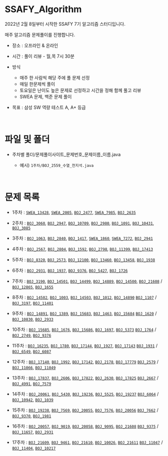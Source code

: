# SSAFY_Algorithm

2022년 2월 8일부터 시작한 SSAFY 7기 알고리즘 스터디입니다.

매주 알고리즘 문제풀이를 진행합니다.

* 장소 : 오프라인 & 온라인
* 시간 : 풀이 리뷰 - 월,목 7시 30분
* 방식
  * 매주 한 사람씩 해당 주에 풀 문제 선정
  * 매일 한문제씩 풀이
  * 토요일은 난이도 높은 문제로 선정하고 시간을 정해 함께 풀고 리뷰
  * SWEA 문제, 백준 문제 풀이

* 목표 : 삼성 SW 역량 테스트 A, A+ 등급

<br>

# 파일 및 폴더
* 주차별 폴더/문제풀이사이트_문제번호_문제이름_이름.java

  * 예시) `1주차/BOJ_2559_수열_천지석.java`
  
  
  
<br>

# 문제 목록
* 1주차 : [`SWEA_13428`](https://swexpertacademy.com/main/code/problem/problemDetail.do?contestProbId=AX4EJPs68IkDFARe), [`SWEA_2005`](https://swexpertacademy.com/main/code/problem/problemDetail.do?contestProbId=AV5P0-h6Ak4DFAUq), [`BOJ_2477`](https://www.acmicpc.net/problem/2477), [`SWEA_7985`](https://swexpertacademy.com/main/code/problem/problemDetail.do?contestProbId=AWu1JmN6Js4DFASy), [`BOJ_2635`](https://www.acmicpc.net/problem/2635)

* 2주차 : [`BOJ_3060`](https://www.acmicpc.net/problem/3060), [`BOJ_2947`](https://www.acmicpc.net/problem/2947), [`BOJ_10709`](https://www.acmicpc.net/problem/10709), [`BOJ_2980`](https://www.acmicpc.net/problem/2980), [`BOJ_1091`](https://www.acmicpc.net/problem/1091), [`BOJ_10431`](https://www.acmicpc.net/problem/10431), [`BOJ_3085`](https://www.acmicpc.net/problem/3085)

* 3주차 : [`BOJ_1063`](https://www.acmicpc.net/problem/1063), [`BOJ_2840`](https://www.acmicpc.net/problem/2840), [`BOJ_1417`](https://www.acmicpc.net/problem/1417), [`SWEA_1860`](https://swexpertacademy.com/main/code/problem/problemDetail.do?contestProbId=AV5LsaaqDzYDFAXc), [`SWEA_7272`](https://swexpertacademy.com/main/code/problem/problemDetail.do?contestProbId=AWl0ZQ8qn7UDFAXz), [`BOJ_2941`](https://www.acmicpc.net/problem/2941)

* 4주차 : [`BOJ_2567`](https://www.acmicpc.net/problem/2567), [`BOJ_2804`](https://www.acmicpc.net/problem/2804), [`BOJ_1592`](https://www.acmicpc.net/problem/1592), [`BOJ_2798`](https://www.acmicpc.net/problem/2798), [`BOJ_11399`](https://www.acmicpc.net/problem/11399), [`BOJ_17413`](https://www.acmicpc.net/problem/17413)

* 5주차 : [`BOJ_8320`](https://www.acmicpc.net/problem/8320), [`BOJ_2573`](https://www.acmicpc.net/problem/2573), [`BOJ_12100`](https://www.acmicpc.net/problem/12100), [`BOJ_13460`](https://www.acmicpc.net/problem/13460), [`BOJ_13458`](https://www.acmicpc.net/problem/13458), [`BOJ_1938`](https://www.acmicpc.net/problem/1938)

* 6주차 : [`BOJ_2931`](https://www.acmicpc.net/problem/2931), [`BOJ_1937`](https://www.acmicpc.net/problem/1937), [`BOJ_9376`](https://www.acmicpc.net/problem/9376), [`BOJ_5427`](https://www.acmicpc.net/problem/5427), [`BOJ_1726`](https://www.acmicpc.net/problem/1726)

* 7주차 : [`BOJ_3190`](https://www.acmicpc.net/problem/3190), [`BOJ_14501`](https://www.acmicpc.net/problem/14501), [`BOJ_14499`](https://www.acmicpc.net/problem/14499), [`BOJ_14889`](https://www.acmicpc.net/problem/14889), [`BOJ_14500`](https://www.acmicpc.net/problem/14500), 
[`BOJ_21608`](https://www.acmicpc.net/problem/21608) / [`BOJ_12865`](https://www.acmicpc.net/problem/12865), 
[`BOJ_1655`](https://www.acmicpc.net/problem/1655)

* 8주차 : [`BOJ_14502`](https://www.acmicpc.net/problem/14502), [`BOJ_1003`](https://www.acmicpc.net/problem/1003), [`BOJ_14503`](https://www.acmicpc.net/problem/14503), [`BOJ_1012`](https://www.acmicpc.net/problem/1012), 
[`BOJ_14890`](https://www.acmicpc.net/problem/14890) [`BOJ_1107`](https://www.acmicpc.net/problem/1107) / 
[`BOJ_3197`](https://www.acmicpc.net/problem/3197), [`BOJ_11401`](https://www.acmicpc.net/problem/11401)

* 9주차 : [`BOJ_14891`](https://www.acmicpc.net/problem/14891), [`BOJ_1389`](https://www.acmicpc.net/problem/1389), [`BOJ_15683`](https://www.acmicpc.net/problem/15683), [`BOJ_1463`](https://www.acmicpc.net/problem/1463), 
[`BOJ_15684`](https://www.acmicpc.net/problem/15684) [`BOJ_1620`](https://www.acmicpc.net/problem/1620) / 
[`BOJ_10830`](https://www.acmicpc.net/problem/10830), [`BOJ_2933`](https://www.acmicpc.net/problem/2933)

* 10주차 : [`BOJ_15685`](https://www.acmicpc.net/problem/15685), [`BOJ_1676`](https://www.acmicpc.net/problem/1676), 
[`BOJ_15686`](https://www.acmicpc.net/problem/15686), [`BOJ_1697`](https://www.acmicpc.net/problem/1697), 
[`BOJ_5373`](https://www.acmicpc.net/problem/5373) [`BOJ_1764`](https://www.acmicpc.net/problem/1764) / 
[`BOJ_2749`](https://www.acmicpc.net/problem/2749), [`BOJ_9376`](https://www.acmicpc.net/problem/9376)

* 11주차 : [`BOJ_16235`](https://www.acmicpc.net/problem/16235), [`BOJ_1780`](https://www.acmicpc.net/problem/1780), 
[`BOJ_17144`](https://www.acmicpc.net/problem/17144), [`BOJ_1927`](https://www.acmicpc.net/problem/1927), 
[`BOJ_17143`](https://www.acmicpc.net/problem/17143) [`BOJ_1931`](https://www.acmicpc.net/problem/1931) / 
[`BOJ_6549`](https://www.acmicpc.net/problem/6549), [`BOJ_6087`](https://www.acmicpc.net/problem/6087)

* 12주차 : [`BOJ_17140`](https://www.acmicpc.net/problem/17140), [`BOJ_1992`](https://www.acmicpc.net/problem/1992), 
[`BOJ_17142`](https://www.acmicpc.net/problem/17142), [`BOJ_2178`](https://www.acmicpc.net/problem/2178), 
[`BOJ_17779`](https://www.acmicpc.net/problem/17779) [`BOJ_2579`](https://www.acmicpc.net/problem/2579) / 
[`BOJ_11066`](https://www.acmicpc.net/problem/11066), [`BOJ_11049`](https://www.acmicpc.net/problem/11049)

* 13주차 : [`BOJ_17837`](https://www.acmicpc.net/problem/17837), [`BOJ_2606`](https://www.acmicpc.net/problem/2606), 
[`BOJ_17822`](https://www.acmicpc.net/problem/17822), [`BOJ_2630`](https://www.acmicpc.net/problem/2630), 
[`BOJ_17825`](https://www.acmicpc.net/problem/17825) [`BOJ_2667`](https://www.acmicpc.net/problem/2667) / 
[`BOJ_4991`](https://www.acmicpc.net/problem/4991), [`BOJ_7579`](https://www.acmicpc.net/problem/7579)

* 14주차 : [`BOJ_20061`](https://www.acmicpc.net/problem/20061), [`BOJ_5430`](https://www.acmicpc.net/problem/5430), 
[`BOJ_19236`](https://www.acmicpc.net/problem/19236), [`BOJ_5525`](https://www.acmicpc.net/problem/5525), 
[`BOJ_19237`](https://www.acmicpc.net/problem/19237) [`BOJ_6064`](https://www.acmicpc.net/problem/6064) / 
[`BOJ_10942`](https://www.acmicpc.net/problem/10942), [`BOJ_1039`](https://www.acmicpc.net/problem/1039)

* 15주차 : [`BOJ_19238`](https://www.acmicpc.net/problem/19238), [`BOJ_7569`](https://www.acmicpc.net/problem/7569), 
[`BOJ_20055`](https://www.acmicpc.net/problem/20055), [`BOJ_7576`](https://www.acmicpc.net/problem/7576), 
[`BOJ_20056`](https://www.acmicpc.net/problem/20056) [`BOJ_7662`](https://www.acmicpc.net/problem/7662) / 
[`BOJ_9370`](https://www.acmicpc.net/problem/9370), [`BOJ_1981`](https://www.acmicpc.net/problem/1981)

* 16주차 : [`BOJ_20057`](https://www.acmicpc.net/problem/20057), [`BOJ_9019`](https://www.acmicpc.net/problem/9019), 
[`BOJ_20058`](https://www.acmicpc.net/problem/20058), [`BOJ_9095`](https://www.acmicpc.net/problem/9095), 
[`BOJ_21608`](https://www.acmicpc.net/problem/21608) [`BOJ_9375`](https://www.acmicpc.net/problem/9375) / 
[`BOJ_11657`](https://www.acmicpc.net/problem/11657), [`BOJ_2931`](https://www.acmicpc.net/problem/2931)

* 17주차 : [`BOJ_21609`](https://www.acmicpc.net/problem/21609), [`BOJ_9461`](https://www.acmicpc.net/problem/9461), 
[`BOJ_21610`](https://www.acmicpc.net/problem/21610), [`BOJ_10026`](https://www.acmicpc.net/problem/10026), 
[`BOJ_21611`](https://www.acmicpc.net/problem/21611) [`BOJ_11047`](https://www.acmicpc.net/problem/11047) / 
[`BOJ_11404`](https://www.acmicpc.net/problem/11404), [`BOJ_10217`](https://www.acmicpc.net/problem/10217)
